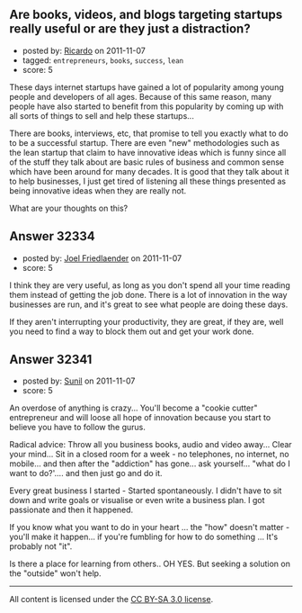 ## Are books, videos, and blogs targeting startups really useful or are they just a distraction?

- posted by: [Ricardo](https://stackexchange.com/users/-1/42-ricardo) on 2011-11-07
- tagged: `entrepreneurs`, `books`, `success`, `lean`
- score: 5

These days internet startups have gained a lot of popularity among young people and developers of all ages. Because of this same reason, many people have also started to benefit from this popularity by coming up with all sorts of things to sell and help these startups... 

There are books, interviews, etc, that promise to tell you exactly what to do to be a successful startup. There are even "new" methodologies such as the lean startup that claim to have innovative ideas which is funny since all of the stuff they talk about are basic rules of business and common sense which have been around for many decades. It is good that they talk about it to help businesses, I just get tired of listening all these things presented as being innovative ideas when they are really not.

What are your thoughts on this? 


## Answer 32334

- posted by: [Joel Friedlaender](https://stackexchange.com/users/-1/5543-joel-friedlaender) on 2011-11-07
- score: 5

I think they are very useful, as long as you don't spend all your time reading them instead of getting the job done. There is a lot of innovation in the way businesses are run, and it's great to see what people are doing these days.

If they aren't interrupting your productivity, they are great, if they are, well you need to find a way to block them out and get your work done.


## Answer 32341

- posted by: [Sunil](https://stackexchange.com/users/-1/14124-sunil) on 2011-11-07
- score: 5

An overdose of anything is crazy... You'll become a "cookie cutter" entrepreneur and will loose all hope of innovation because you start to believe you have to follow the gurus. 

Radical advice: Throw all you business books, audio and video away... Clear your mind... Sit in a closed room for a week - no telephones, no internet, no mobile... and then after the "addiction" has gone... ask yourself... "what do I want to do?'.... and then just go and do it.

Every great business I started - Started spontaneously.  I didn't have to sit down and write goals or visualise or even write a business plan. I got passionate and then it happened.

If you know what you want to do in your heart ... the "how" doesn't matter - you'll make it happen... if you're fumbling for how to do something ... It's probably not "it".

Is there a place for learning from others.. OH YES. But seeking a solution on the "outside" won't help.



---

All content is licensed under the [CC BY-SA 3.0 license](https://creativecommons.org/licenses/by-sa/3.0/).
